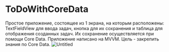 # ToDoWithCoreData
Простое приложение, состоящее из 1 экрана, на которым расположены: TextFieldView для ввода задач, кнопка для их сохранения и таблица для отображения созданных задач. Их сохранение осуществляется при помощи Core Data. Приложение написано на MVVM. Цель -  закрепить знания по Core Data.
![Untitled](https://user-images.githubusercontent.com/115006868/196737465-8cc3e3e3-cc40-4b0a-80ac-2ac64e8db1b9.png)
